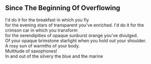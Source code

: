 Since The Beginning Of Overflowing
----------------------------------
I'd do it for the breakfast in which you fly  
for the evening stars of transparent you've enriched. I'd do it for the crimson car in which you transform  
for the serendipities of opaque sunburst orange you've divulged.  
Of your opaque brimstone starlight when you hold out your shoulder.  
A rosy sun of warmths of your body.  
Multitude of saxophones!  
In and out of the silvery the blue and the marine  
